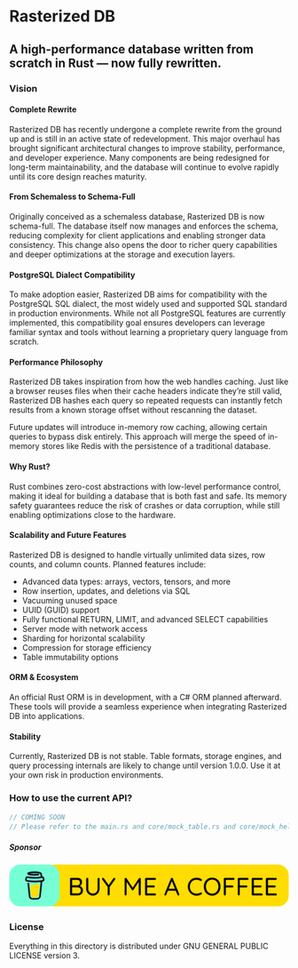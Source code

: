 
# Rasterized DB
## A high-performance database written from scratch in Rust — now fully rewritten.
### Vision

#### Complete Rewrite
Rasterized DB has recently undergone a complete rewrite from the ground up and is still in an active state of redevelopment. This major overhaul has brought significant architectural changes to improve stability, performance, and developer experience. Many components are being redesigned for long-term maintainability, and the database will continue to evolve rapidly until its core design reaches maturity.

#### From Schemaless to Schema-Full
Originally conceived as a schemaless database, Rasterized DB is now schema-full. The database itself now manages and enforces the schema, reducing complexity for client applications and enabling stronger data consistency. This change also opens the door to richer query capabilities and deeper optimizations at the storage and execution layers.

#### PostgreSQL Dialect Compatibility
To make adoption easier, Rasterized DB aims for compatibility with the PostgreSQL SQL dialect, the most widely used and supported SQL standard in production environments. While not all PostgreSQL features are currently implemented, this compatibility goal ensures developers can leverage familiar syntax and tools without learning a proprietary query language from scratch.

#### Performance Philosophy
Rasterized DB takes inspiration from how the web handles caching. Just like a browser reuses files when their cache headers indicate they’re still valid, Rasterized DB hashes each query so repeated requests can instantly fetch results from a known storage offset without rescanning the dataset.

Future updates will introduce in-memory row caching, allowing certain queries to bypass disk entirely. This approach will merge the speed of in-memory stores like Redis with the persistence of a traditional database.

#### Why Rust?
Rust combines zero-cost abstractions with low-level performance control, making it ideal for building a database that is both fast and safe. Its memory safety guarantees reduce the risk of crashes or data corruption, while still enabling optimizations close to the hardware.

#### Scalability and Future Features

Rasterized DB is designed to handle virtually unlimited data sizes, row counts, and column counts. Planned features include:

- Advanced data types: arrays, vectors, tensors, and more
- Row insertion, updates, and deletions via SQL
- Vacuuming unused space
- UUID (GUID) support
- Fully functional RETURN, LIMIT, and advanced SELECT capabilities
- Server mode with network access
- Sharding for horizontal scalability
- Compression for storage efficiency
- Table immutability options

#### ORM & Ecosystem
An official Rust ORM is in development, with a C# ORM planned afterward. These tools will provide a seamless experience when integrating Rasterized DB into applications.

#### Stability
Currently, Rasterized DB is not stable. Table formats, storage engines, and query processing internals are likely to change until version 1.0.0. Use it at your own risk in production environments.

### How to use the current API?

```rust
// COMING SOON
// Please refer to the main.rs and core/mock_table.rs and core/mock_helpers.rs to see API in use.
```

##### Sponsor

[![Buy me a coffe](https://raw.githubusercontent.com/vasundhasauras/badge-bmc/1bf9f937862f918818d3528cce12256be0116570/badges/coffee/buy%20me%20a%20coffee/bm_coffee.svg "Buy me a coffe")](https://buymeacoffee.com/milen.denev)

### License
Everything in this directory is distributed under GNU GENERAL PUBLIC LICENSE version 3.